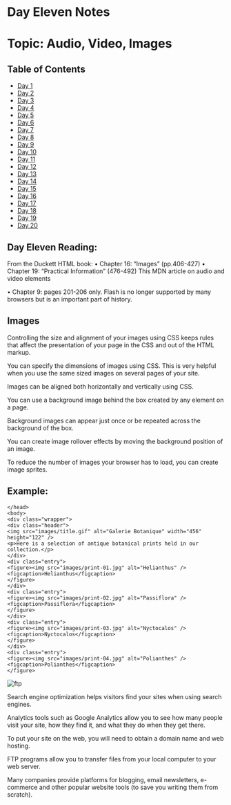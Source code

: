 # Day Eleven Notes

# Topic: Audio, Video, Images



## Table of Contents

- [Day 1](class-01.md)
- [Day 2](class-02.md)
- [Day 3](class-03.md)
- [Day 4](class-04.md)
- [Day 5](class-05.md)
- [Day 6](class-06.md)
- [Day 7](class-07.md)
- [Day 8](class-08.md)
- [Day 9](class-09.md)
- [Day 10](class-10.md)
- [Day 11](class-11.md)
- [Day 12](class-12.md)
- [Day 13](class-13.md)
- [Day 14](class-14.md)
- [Day 15](class-15.md)
- [Day 16](class-16.md)
- [Day 17](class-17.md)
- [Day 18](class-18.md)
- [Day 19](class-19.md)
- [Day 20](class-20.md)

## Day Eleven Reading:

From the Duckett HTML book:
•	Chapter 16: “Images” (pp.406-427)
•	Chapter 19: “Practical Information” (476-492)
This MDN article on audio and video elements

•	Chapter 9: pages 201-206 only. Flash is no longer supported by many browsers but is an important part of history.


## Images

Controlling the size and alignment of your images using CSS keeps rules that affect the presentation of your page in the CSS and out of the HTML markup.

You can specify the dimensions of images using CSS.
This is very helpful when you use the same sized
images on several pages of your site.

Images can be aligned both horizontally and vertically
using CSS.

You can use a background image behind the box
created by any element on a page.

Background images can appear just once or be
repeated across the background of the box.

You can create image rollover effects by moving the
background position of an image.

To reduce the number of images your browser has to
load, you can create image sprites.

## Example:

    </head>
    <body>
    <div class="wrapper">
    <div class="header">
    <img src="images/title.gif" alt="Galerie Botanique" width="456" height="122" />
    <p>Here is a selection of antique botanical prints held in our collection.</p>
    </div>
    <div class="entry">
    <figure><img src="images/print-01.jpg" alt="Helianthus" />
    <figcaption>Helianthus</figcaption>
    </figure>
    </div>
    <div class="entry">
    <figure><img src="images/print-02.jpg" alt="Passiflora" />
    <figcaption>Passiflora</figcaption>
    </figure>
    </div>
    <div class="entry">
    <figure><img src="images/print-03.jpg" alt="Nyctocalos" />
    <figcaption>Nyctocalos</figcaption>
    </figure>
    </div>
    <div class="entry">
    <figure><img src="images/print-04.jpg" alt="Polianthes" />
    <figcaption>Polianthes</figcaption>
    </figure>

![ftp](https://external-content.duckduckgo.com/iu/?u=https%3A%2F%2Ftheitbros.com%2Fwp-content%2Fuploads%2F2015%2F12%2Fftp_server_cover.png&f=1&nofb=1)


Search engine optimization helps visitors find your
sites when using search engines.

Analytics tools such as Google Analytics allow you to
see how many people visit your site, how they find it,
and what they do when they get there.

To put your site on the web, you will need to obtain a
domain name and web hosting.

FTP programs allow you to transfer files from your
local computer to your web server.

Many companies provide platforms for blogging, email
newsletters, e-commerce and other popular website
tools (to save you writing them from scratch).